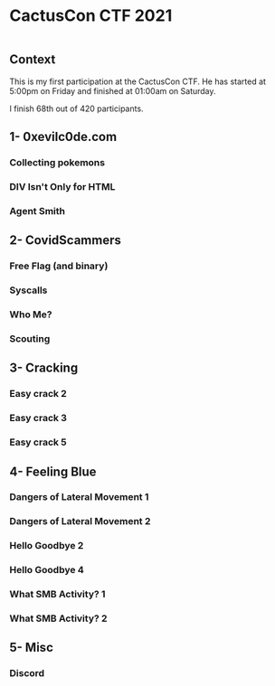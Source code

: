 # CactusCon CTF 2021

![]()

## Context

This is my first participation at the CactusCon CTF. He has started at 5:00pm on Friday and finished at 01:00am on Saturday.

I finish 68th out of 420 participants.

## 1- 0xevilc0de.com

### Collecting pokemons

### DIV Isn't Only for HTML

### Agent Smith

## 2- CovidScammers

### Free Flag (and binary)

### Syscalls 

### Who Me?

### Scouting

## 3- Cracking

### Easy crack 2

### Easy crack 3

### Easy crack 5

## 4- Feeling Blue

### Dangers of Lateral Movement 1

### Dangers of Lateral Movement 2

### Hello Goodbye 2

### Hello Goodbye 4

### What SMB Activity? 1

### What SMB Activity? 2

## 5- Misc

### Discord



